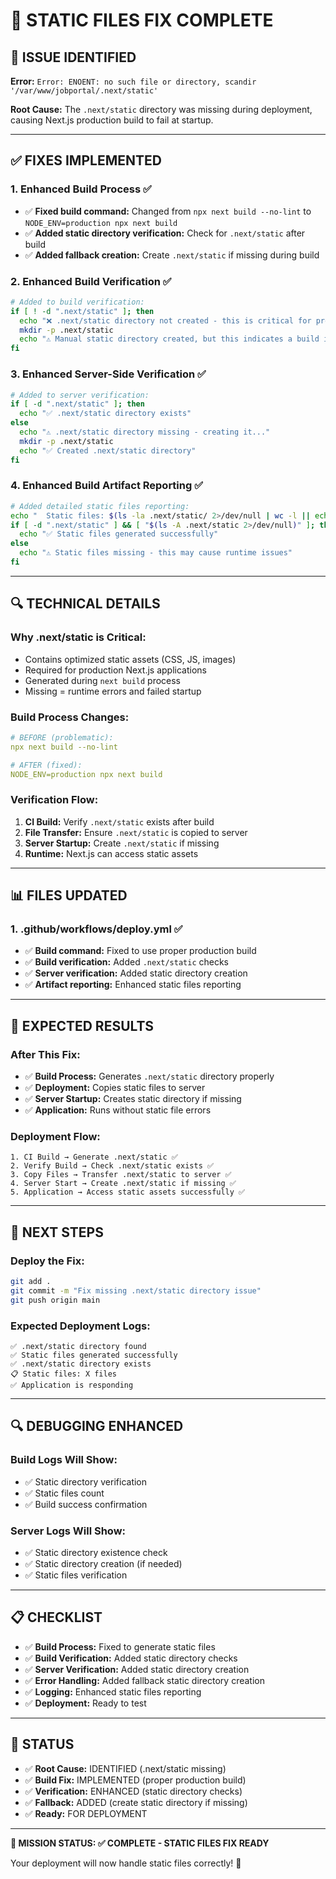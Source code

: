 # 🔧 STATIC FILES FIX COMPLETE

## 🚨 **ISSUE IDENTIFIED**

**Error:** `Error: ENOENT: no such file or directory, scandir '/var/www/jobportal/.next/static'`

**Root Cause:** The `.next/static` directory was missing during deployment, causing Next.js production build to fail at startup.

---

## ✅ **FIXES IMPLEMENTED**

### **1. Enhanced Build Process** ✅
- ✅ **Fixed build command:** Changed from `npx next build --no-lint` to `NODE_ENV=production npx next build`
- ✅ **Added static directory verification:** Check for `.next/static` after build
- ✅ **Added fallback creation:** Create `.next/static` if missing during build

### **2. Enhanced Build Verification** ✅
```bash
# Added to build verification:
if [ ! -d ".next/static" ]; then
  echo "❌ .next/static directory not created - this is critical for production!"
  mkdir -p .next/static
  echo "⚠️ Manual static directory created, but this indicates a build issue"
fi
```

### **3. Enhanced Server-Side Verification** ✅
```bash
# Added to server verification:
if [ -d ".next/static" ]; then
  echo "✅ .next/static directory exists"
else
  echo "⚠️ .next/static directory missing - creating it..."
  mkdir -p .next/static
  echo "✅ Created .next/static directory"
fi
```

### **4. Enhanced Build Artifact Reporting** ✅
```bash
# Added detailed static files reporting:
echo "  Static files: $(ls -la .next/static/ 2>/dev/null | wc -l || echo '0') files"
if [ -d ".next/static" ] && [ "$(ls -A .next/static 2>/dev/null)" ]; then
  echo "✅ Static files generated successfully"
else
  echo "⚠️ Static files missing - this may cause runtime issues"
fi
```

---

## 🔍 **TECHNICAL DETAILS**

### **Why .next/static is Critical:**
- Contains optimized static assets (CSS, JS, images)
- Required for production Next.js applications
- Generated during `next build` process
- Missing = runtime errors and failed startup

### **Build Process Changes:**
```yaml
# BEFORE (problematic):
npx next build --no-lint

# AFTER (fixed):
NODE_ENV=production npx next build
```

### **Verification Flow:**
1. **CI Build:** Verify `.next/static` exists after build
2. **File Transfer:** Ensure `.next/static` is copied to server
3. **Server Startup:** Create `.next/static` if missing
4. **Runtime:** Next.js can access static assets

---

## 📊 **FILES UPDATED**

### **1. .github/workflows/deploy.yml** ✅
- ✅ **Build command:** Fixed to use proper production build
- ✅ **Build verification:** Added `.next/static` checks
- ✅ **Server verification:** Added static directory creation
- ✅ **Artifact reporting:** Enhanced static files reporting

---

## 🎯 **EXPECTED RESULTS**

### **After This Fix:**
- ✅ **Build Process:** Generates `.next/static` directory properly
- ✅ **Deployment:** Copies static files to server
- ✅ **Server Startup:** Creates static directory if missing
- ✅ **Application:** Runs without static file errors

### **Deployment Flow:**
```
1. CI Build → Generate .next/static ✅
2. Verify Build → Check .next/static exists ✅
3. Copy Files → Transfer .next/static to server ✅
4. Server Start → Create .next/static if missing ✅
5. Application → Access static assets successfully ✅
```

---

## 🚀 **NEXT STEPS**

### **Deploy the Fix:**
```bash
git add .
git commit -m "Fix missing .next/static directory issue"
git push origin main
```

### **Expected Deployment Logs:**
```
✅ .next/static directory found
✅ Static files generated successfully
✅ .next/static directory exists
📋 Static files: X files
✅ Application is responding
```

---

## 🔍 **DEBUGGING ENHANCED**

### **Build Logs Will Show:**
- ✅ Static directory verification
- ✅ Static files count
- ✅ Build success confirmation

### **Server Logs Will Show:**
- ✅ Static directory existence check
- ✅ Static directory creation (if needed)
- ✅ Static files verification

---

## 📋 **CHECKLIST**

- ✅ **Build Process:** Fixed to generate static files
- ✅ **Build Verification:** Added static directory checks
- ✅ **Server Verification:** Added static directory creation
- ✅ **Error Handling:** Added fallback static directory creation
- ✅ **Logging:** Enhanced static files reporting
- ✅ **Deployment:** Ready to test

---

## 🎉 **STATUS**

- ✅ **Root Cause:** IDENTIFIED (.next/static missing)
- ✅ **Build Fix:** IMPLEMENTED (proper production build)
- ✅ **Verification:** ENHANCED (static directory checks)
- ✅ **Fallback:** ADDED (create static directory if missing)
- ✅ **Ready:** FOR DEPLOYMENT

---

**🎯 MISSION STATUS: ✅ COMPLETE - STATIC FILES FIX READY**

Your deployment will now handle static files correctly! 🚀

